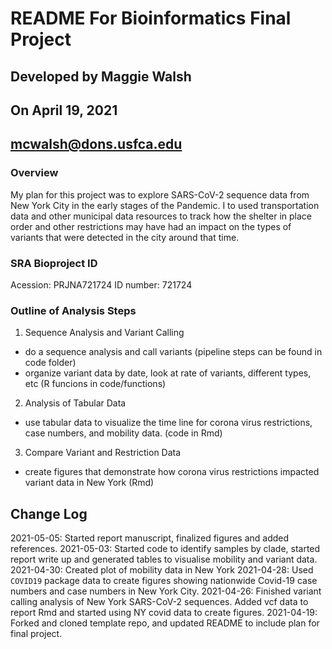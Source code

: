 # README For Bioinformatics Final Project
## Developed by Maggie Walsh
## On April 19, 2021
## mcwalsh@dons.usfca.edu

### Overview
My plan for this project was to explore SARS-CoV-2 sequence data from New York City in the early stages of the Pandemic. I to used transportation data and other municipal data resources to track how the shelter in place order and other restrictions may have had an impact on the types of variants that were detected in the city around that time.

### SRA Bioproject ID
Acession: PRJNA721724 
ID number: 721724

### Outline of Analysis Steps
1. Sequence Analysis and Variant Calling 
 * do a sequence analysis and call variants (pipeline steps can be found in code folder)
 * organize variant data by date, look at rate of variants, different types, etc (R funcions in code/functions)
2. Analysis of Tabular Data
 * use tabular data to visualize the time line for corona virus restrictions, case numbers, and mobility data. (code in Rmd)
3. Compare Variant and Restriction Data
 * create figures that demonstrate how corona virus restrictions impacted variant data in New York (Rmd)

## Change Log
2021-05-05: Started report manuscript, finalized figures and added references.
2021-05-03: Started code to identify samples by clade, started report write up and generated tables to visualise mobility and variant data.
2021-04-30: Created plot of mobility data in New York
2021-04-28: Used `COVID19` package data to create figures showing nationwide Covid-19 case numbers and case numbers in New York City.
2021-04-26: Finished variant calling analysis of New York SARS-CoV-2 sequences. Added vcf data to report Rmd and started using NY covid data to create figures.
2021-04-19: Forked and cloned template repo, and updated README to include plan for final project. 
